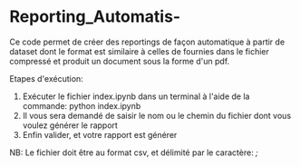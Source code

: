 # Reporting_Automatis-
Ce code permet de créer des reportings de façon automatique à partir de dataset dont le format est similaire à celles de fournies dans le fichier compressé et produit un document sous la forme d'un pdf.

Etapes d'exécution:
1. Exécuter le fichier index.ipynb dans un terminal à l'aide de la commande: python index.ipynb
2. Il vous sera demandé de saisir le nom ou le chemin du fichier dont vous voulez générer le rapport
3. Enfin valider, et votre rapport est générer

NB: Le fichier doit être au format csv, et délimité par le caractère: *;*
